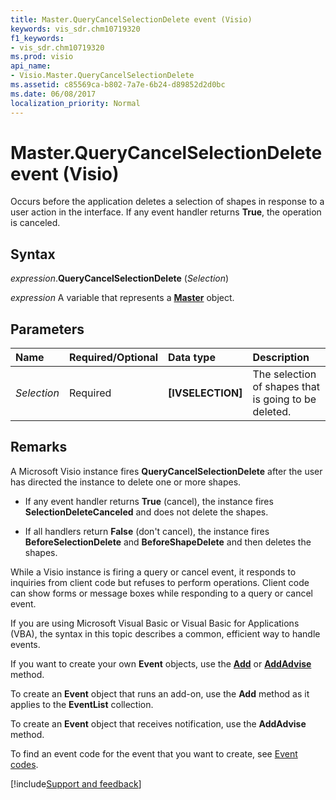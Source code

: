```yaml
---
title: Master.QueryCancelSelectionDelete event (Visio)
keywords: vis_sdr.chm10719320
f1_keywords:
- vis_sdr.chm10719320
ms.prod: visio
api_name:
- Visio.Master.QueryCancelSelectionDelete
ms.assetid: c85569ca-b802-7a7e-6b24-d89852d2d0bc
ms.date: 06/08/2017
localization_priority: Normal
---
```



# Master.QueryCancelSelectionDelete event (Visio)

Occurs before the application deletes a selection of shapes in response to a user action in the interface. If any event handler returns  **True**, the operation is canceled.


## Syntax

_expression_.**QueryCancelSelectionDelete** (_Selection_)

_expression_ A variable that represents a **[Master](Visio.Master.md)** object.


## Parameters



|Name|Required/Optional|Data type|Description|
|:-----|:-----|:-----|:-----|
| _Selection_|Required| **[IVSELECTION]**|The selection of shapes that is going to be deleted.|

## Remarks

A Microsoft Visio instance fires  **QueryCancelSelectionDelete** after the user has directed the instance to delete one or more shapes.




- If any event handler returns  **True** (cancel), the instance fires **SelectionDeleteCanceled** and does not delete the shapes.
    
- If all handlers return **False** (don't cancel), the instance fires **BeforeSelectionDelete** and **BeforeShapeDelete** and then deletes the shapes.
    


While a Visio instance is firing a query or cancel event, it responds to inquiries from client code but refuses to perform operations. Client code can show forms or message boxes while responding to a query or cancel event.

If you are using Microsoft Visual Basic or Visual Basic for Applications (VBA), the syntax in this topic describes a common, efficient way to handle events.

If you want to create your own **Event** objects, use the **[Add](visio.eventlist.add.md)** or **[AddAdvise](visio.eventlist.addadvise.md)** method. 

To create an **Event** object that runs an add-on, use the **Add** method as it applies to the **EventList** collection. 

To create an **Event** object that receives notification, use the **AddAdvise** method. 

To find an event code for the event that you want to create, see [Event codes](../visio/Concepts/event-codesvisio.md).

[!include[Support and feedback](~/includes/feedback-boilerplate.md)]